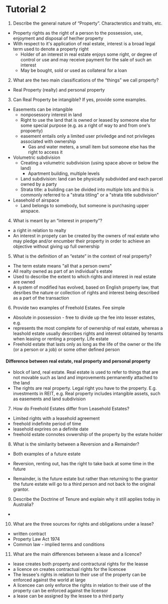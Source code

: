 # Tutorial 2

1. Describe the general nature of “Property”. 
Characterstics and traits, etc.
- Property rights as the right of a person to the possession, use, enjoyment and disposal of her/her property
- With respect to it's application of real estate, interest is a broad legal term used to denote a property right
  - Holder of an interest in real estate enjoys some right, or degree of control or use and may receive payment for the sale of such an interest
  - May be bought, sold or used as collateral for a loan
2.  What are the two main classifications of the “things” we call property?
- Real Property (realty) and personal property

3. Can Real Property be intangible? If yes, provide some examples.
- Easements can be intangible
  - nonposessory interest in land
  - Right to use the land that is owned or leased by someone else for some special purpose (e.g. as a right of way to and from one's propoerty)
  - easement entails only a limited user priviledge and not privileges associated with ownership
    - Gas and water meters, a small item but someone else has the right to access it
- Volumetric subdivision
  - Creating a volumetric subdivision (using space above or below the land)
    - Apartment building, multiple levels
  - Land subdivision: land can be physically subdivided and each parcel owned by a party
  - Strata title: a building can be divided into multiple lots and this is commonly referred to a "strata titling" or a "strata title subdivision"
- Leasehold of airspace
  - Land belongs to somebody, but someone is purchasing upper airspace.

4. What is meant by an “interest in property”?
- a right in relation to realty
- An interest in propety can be created by the owners of real estate who may pledge and/or encumber their property in order to achieve an objective without giving up full ownership
5. What is the definition of an “estate” in the context of real property?
- The term estate means "all that a person owns"
- All realty owned as part of an individual's estate
- Used to describe the extent to which rights and interest in real estate are owned
- A system of modified has evolved, based on English property law, that desribes the nature or collection of rights and interest being described as a part of the transaction

6. Provide two examples of Freehold Estates.
Fee simple
- Absolute in possession - free to divide up the fee into lesser estates, e.g.
- represents the most complete for of ownership of real estate, whereas a leashold estate usually describes rights and interest obtained by tenants when leasing or renting a property.
Life estate
- Freehold estate that lasts only as long as the life of the owner or the life (or a person or a job) or some other defined person

#### Difference between real estate, real property and personal property
- block of land, real estate. Real estate is used to refer to things that are not movable such as land and improvements permanently attached to the land
- The rights are real property. Legal right you have to the property. E.g. investments in REIT, e.g. Real property includes intangible assets, such as easements and land subdivision

7. How do Freehold Estates differ from Leasehold Estates?
- Limited rights with a leasehold agreement
- freehold indefinite period of time
- leasehold exprires on a definite date
- freehold estate connotes ovwership of the property by the estate holder

8. What is the similarity between a Reversion and a Remainder?
- Both examples of a future estate

- Reversion, renting out, has the right to take back at some time in the future
- Remainder, is the future estate but rather than returning to the grantor the future estate will go to a third person and not back to the original grantor.

9.  Describe the Doctrine of Tenure and explain why it still applies today in Australia?
- 
10. What are the three sources for rights and obligations under a lease?

- written contract
- Property Law Act 1974
- Common law - implied terms and conditions
11. What are the main differences between a lease and a licence?
- lease creates both property and contractural rights for the leasse
- a licence on creates contractual rights for the licencee
- The lessee's rights in relation to their use of the property can be enforced against the world at large
- A licencee can only enforce the rights in relation to their use of the property can be enforced against the licensor
- a lease can be assigned by the lessee to a third party